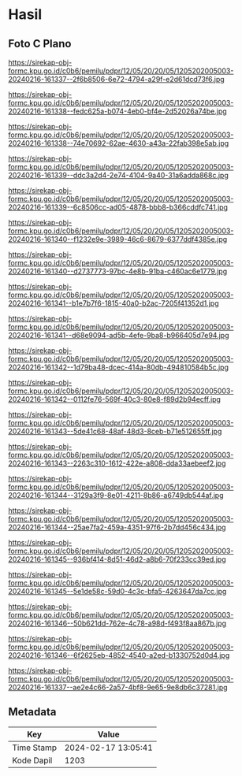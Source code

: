 # Hasil

## Foto C Plano

https://sirekap-obj-formc.kpu.go.id/c0b6/pemilu/pdpr/12/05/20/20/05/1205202005003-20240216-161337--2f6b8506-6e72-4794-a29f-e2d61dcd73f6.jpg

https://sirekap-obj-formc.kpu.go.id/c0b6/pemilu/pdpr/12/05/20/20/05/1205202005003-20240216-161338--fedc625a-b074-4eb0-bf4e-2d52026a74be.jpg

https://sirekap-obj-formc.kpu.go.id/c0b6/pemilu/pdpr/12/05/20/20/05/1205202005003-20240216-161338--74e70692-62ae-4630-a43a-22fab398e5ab.jpg

https://sirekap-obj-formc.kpu.go.id/c0b6/pemilu/pdpr/12/05/20/20/05/1205202005003-20240216-161339--ddc3a2d4-2e74-4104-9a40-31a6adda868c.jpg

https://sirekap-obj-formc.kpu.go.id/c0b6/pemilu/pdpr/12/05/20/20/05/1205202005003-20240216-161339--6c8506cc-ad05-4878-bbb8-b366cddfc741.jpg

https://sirekap-obj-formc.kpu.go.id/c0b6/pemilu/pdpr/12/05/20/20/05/1205202005003-20240216-161340--f1232e9e-3989-46c6-8679-6377ddf4385e.jpg

https://sirekap-obj-formc.kpu.go.id/c0b6/pemilu/pdpr/12/05/20/20/05/1205202005003-20240216-161340--d2737773-97bc-4e8b-91ba-c460ac6e1779.jpg

https://sirekap-obj-formc.kpu.go.id/c0b6/pemilu/pdpr/12/05/20/20/05/1205202005003-20240216-161341--b1e7b7f6-1815-40a0-b2ac-7205f41352d1.jpg

https://sirekap-obj-formc.kpu.go.id/c0b6/pemilu/pdpr/12/05/20/20/05/1205202005003-20240216-161341--d68e9094-ad5b-4efe-9ba8-b966405d7e94.jpg

https://sirekap-obj-formc.kpu.go.id/c0b6/pemilu/pdpr/12/05/20/20/05/1205202005003-20240216-161342--1d79ba48-dcec-414a-80db-494810584b5c.jpg

https://sirekap-obj-formc.kpu.go.id/c0b6/pemilu/pdpr/12/05/20/20/05/1205202005003-20240216-161342--0112fe76-569f-40c3-80e8-f89d2b94ecff.jpg

https://sirekap-obj-formc.kpu.go.id/c0b6/pemilu/pdpr/12/05/20/20/05/1205202005003-20240216-161343--5de41c68-48af-48d3-8ceb-b71e512655ff.jpg

https://sirekap-obj-formc.kpu.go.id/c0b6/pemilu/pdpr/12/05/20/20/05/1205202005003-20240216-161343--2263c310-1612-422e-a808-dda33aebeef2.jpg

https://sirekap-obj-formc.kpu.go.id/c0b6/pemilu/pdpr/12/05/20/20/05/1205202005003-20240216-161344--3129a3f9-8e01-4211-8b86-a6749db544af.jpg

https://sirekap-obj-formc.kpu.go.id/c0b6/pemilu/pdpr/12/05/20/20/05/1205202005003-20240216-161344--25ae7fa2-459a-4351-97f6-2b7dd456c434.jpg

https://sirekap-obj-formc.kpu.go.id/c0b6/pemilu/pdpr/12/05/20/20/05/1205202005003-20240216-161345--936bf414-8d51-46d2-a8b6-70f233cc39ed.jpg

https://sirekap-obj-formc.kpu.go.id/c0b6/pemilu/pdpr/12/05/20/20/05/1205202005003-20240216-161345--5e1de58c-59d0-4c3c-bfa5-4263647da7cc.jpg

https://sirekap-obj-formc.kpu.go.id/c0b6/pemilu/pdpr/12/05/20/20/05/1205202005003-20240216-161346--50b621dd-762e-4c78-a98d-f493f8aa867b.jpg

https://sirekap-obj-formc.kpu.go.id/c0b6/pemilu/pdpr/12/05/20/20/05/1205202005003-20240216-161346--6f2625eb-4852-4540-a2ed-b1330752d0d4.jpg

https://sirekap-obj-formc.kpu.go.id/c0b6/pemilu/pdpr/12/05/20/20/05/1205202005003-20240216-161337--ae2e4c66-2a57-4bf8-9e65-9e8db6c37281.jpg


## Metadata

| Key        | Value               |
| ---------- | ------------------- |
| Time Stamp | 2024-02-17 13:05:41 |
| Kode Dapil | 1203                |



